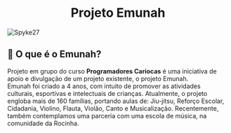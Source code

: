 <h1 align= "center"> Projeto Emunah  </h1>
<p align="left"> <img src="https://komarev.com/ghpvc/?username=RayanArgolo03&label=Profile%20views&color=0e75b6&style=flat" alt="Spyke27" /></p>




## 📃 O que é o Emunah?

Projeto em grupo do curso **Programadores Cariocas** é uma iniciativa de apoio e divulgação de um projeto existente, o projeto Emunah. <br>
Emunah foi criado a 4 anos, com intuito de promover as atividades culturais, esportivas e intelectuais de crianças. Atualmente, o projeto engloba mais de 160 famílias, portando aulas de: Jiu-jitsu, Reforço Escolar, Cidadania, Violino, Flauta, Violão, Canto e Musicalização.
Recentemente, também contemplamos uma parceria com uma escola de música, na comunidade da Rocinha.
